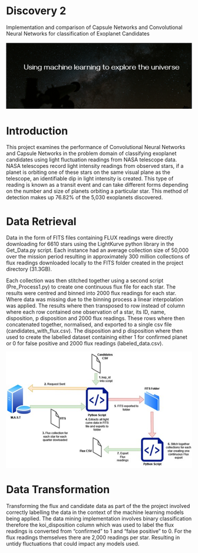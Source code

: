 # Discovery 2

Implementation and comparison of Capsule Networks and Convolutional Neural Networks for classification of Exoplanet Candidates<br>
<br>
![Cover picture](https://github.com/Jon-Flan/Discovery2/blob/main/pictures/githubcover.PNG)

# Introduction 
This project examines the performance of Convolutional Neural Networks and Capsule Networks in the problem domain of classifying exoplanet candidates using light fluctuation readings from NASA telescope data. NASA telescopes record light intensity readings from observed stars, if a planet is orbiting one of these stars on the same visual plane as the telescope, an identifiable dip in light intensity is created. This type of reading is known as a transit event and can take different forms depending on the number and size of planets orbiting a particular star. This method of detection makes up 76.82% of the 5,030 exoplanets discovered.

# Data Retrieval

Data in the form of FITS files containing FLUX readings were directly downloading for 6610 stars using the LightKurve python library in the Get_Data.py script. Each instance had an average collection size of 50,000 over the mission period resulting in approximately 300 million collections of flux readings downloaded locally to the FITS folder created in the project directory (31.3GB). <br>

Each collection was then stitched together using a second script (Pre_Process1.py) to create one continuous flux file for each star. The results were centred and binned into 2000 flux readings for each star. Where data was missing due to the binning process a linear interpolation was applied. The results where then transposed to row instead of column where each row contained one observation of a star, its ID, name, disposition, p disposition and 2000 flux readings. These rows where then concatenated together, normalised, and exported to a single csv file (candidates_with_flux.csv). The disposition and p disposition where then used to create the labelled dataset containing either 1 for confirmed planet or 0 for false positive and 2000 flux readings (labeled_data.csv).  

![Data download](https://github.com/Jon-Flan/Discovery2/blob/main/pictures/doc_pics/flux_down.jpg)

# Data Transformation

Transforming the flux and candidate data as part of the the project involved correctly labelling the data in the context of the machine learning models being applied. The data mining implementation involves binary classification therefore the koi_disposition column which was used to label the flux readings is converted from “confirmed” to 1 and “false positive” to 0.
For the flux readings themselves there are 2,000 readings per star. Resulting in untidy fluctuations that could impact any models used.


